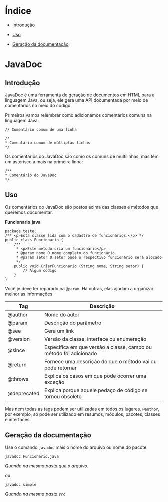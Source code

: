 # Índice

* [Introdução](#javadoc_intro)

* [Uso](#javadoc_uso)

* [Geração da documentação](#javadoc_gerar)

# JavaDoc<span id="javadoc"></span>

## Introdução<span id="javadoc_intro"></span>


JavaDoc é uma ferramenta de geração de documentos em HTML para a linguagem Java, ou seja, ele gera uma API documentada por meio de comentários no meio do código.

Primeiros vamos relembrar como adicionamos comentários comuns na linguagem Java:

    // Comentário comum de uma linha
    
    /*
    * Comentário comum de múltiplas linhas
    */

Os comentários do JavaDoc são como os comuns de multilinhas, mas têm um asterisco a mais na primeira linha:

    /**
    * Comentário do JavaDoc
    */

## Uso<span id="javadoc_uso"></span>

Os comentários do JavaDoc são postos acima das classes e métodos que queremos documentar.

**Funcionario.java**

    package teste;
    /** <p>Esta classe lida com o cadastro de funcionários.</p> */
    public class Funcionario {
        /**
         * <p>Este método cria um funcionário</p>
         * @param nome O nome completo do funcionário
         * @param setor O setor onde o respectivo funcionário será alocado
         */
        public void CriarFuncionario (String nome, String setor) {
            // Algum código
        }
    }

Você jé deve ter reparado na `@param`. Há outras, elas ajudam a organizar melhor as informações

| Tag      | Descrição                                                         |
| -------- | ----------------------------------------------------------------- |
| @author  | Nome do autor                                                     |
| @param   | Descrição do parâmetro                                            |
| @see     | Gera um link                                                      |
| @version | Versão da classe, interface ou enumeração                         |
| @since   | Especifica em que versão a classe, campo ou método foi adicionado |
| @return  | Fornece uma descrição do que o método vai ou pode retornar        |
| @throws  | Explica os casos em que pode ocorrer uma exceção                  |
| @deprecated | Explica porque aquele pedaço de código se tornou obsoleto      | 

Mas nem todas as tags podem ser utilizadas em todos os lugares. `@author`, por exemplo, só pode ser utilizado em resumos, módulos, pacotes, classes e interfaces.

## Geração da documentação<span id="javadoc_gerar"></span>

Use o comando `javadoc` mais o nome do arquivo ou nome do pacote. 

    javadoc Funcionario.java

*Quando na mesma pasta que o arquivo.*

ou 

    javadoc simple

*Quando na mesma pasta `src`*
